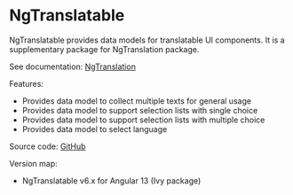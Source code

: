 # NgTranslatable

NgTranslatable provides data models for translatable UI components.
It is a supplementary package for NgTranslation package.

See documentation: [NgTranslation](https://ngt.logikum.hu/)

Features:

* Provides data model to collect multiple texts for general usage
* Provides data model to support selection lists with single choice
* Provides data model to support selection lists with multiple choice
* Provides data model to select language

Source code: [GitHub](https://github.com/logikum/ng-translation)

Version map:

* NgTranslatable v6.x for Angular 13 (Ivy package)
